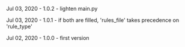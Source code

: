 Jul 03, 2020 - 1.0.2
    - lighten main.py

Jul 03, 2020 - 1.0.1
    - if both are filled, 'rules_file' takes precedence on 'rule_type'

Jul 02, 2020 - 1.0.0
    - first version

